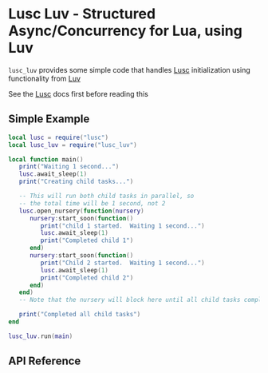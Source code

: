 
# Lusc Luv - Structured Async/Concurrency for Lua, using Luv

`lusc_luv` provides some simple code that handles [Lusc](https://github.com/svermeulen/lusc) initialization using functionality from [Luv](https://github.com/luvit/luv)

See the [Lusc](https://github.com/svermeulen/lusc) docs first before reading this

Simple Example
---

```lua
local lusc = require("lusc")
local lusc_luv = require("lusc_luv")

local function main()
   print("Waiting 1 second...")
   lusc.await_sleep(1)
   print("Creating child tasks...")

   -- This will run both child tasks in parallel, so
   -- the total time will be 1 second, not 2
   lusc.open_nursery(function(nursery)
      nursery:start_soon(function()
         print("child 1 started.  Waiting 1 second...")
         lusc.await_sleep(1)
         print("Completed child 1")
      end)
      nursery:start_soon(function()
         print("Child 2 started.  Waiting 1 second...")
         lusc.await_sleep(1)
         print("Completed child 2")
      end)
   end)
   -- Note that the nursery will block here until all child tasks complete

   print("Completed all child tasks")
end

lusc_luv.run(main)
```

API Reference
---

